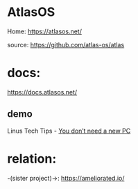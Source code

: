 # AtlasOS
Home: https://atlasos.net/

source: https://github.com/atlas-os/atlas

# docs:
https://docs.atlasos.net/

## demo
Linus Tech Tips - [You don’t need a new PC](https://youtu.be/dc7CIkZcWYE)

# relation:
-(sister project)->: https://ameliorated.io/

